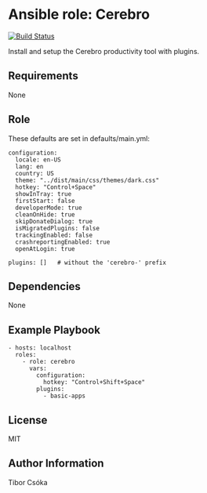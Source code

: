 Ansible role: Cerebro
=========

[![Build Status](https://travis-ci.com/Provizanta/ansible-role-cerebro.svg?branch=master)](https://travis-ci.com/Provizanta/ansible-role-cerebro)

Install and setup the Cerebro productivity tool with plugins.

Requirements
------------

None

Role
--------------

These defaults are set in defaults/main.yml:

    configuration:
      locale: en-US
      lang: en
      country: US
      theme: "../dist/main/css/themes/dark.css"
      hotkey: "Control+Space"
      showInTray: true
      firstStart: false
      developerMode: true
      cleanOnHide: true
      skipDonateDialog: true
      isMigratedPlugins: false
      trackingEnabled: false
      crashreportingEnabled: true
      openAtLogin: true

    plugins: []   # without the 'cerebro-' prefix

Dependencies
------------

None

Example Playbook
----------------

    - hosts: localhost
      roles:
        - role: cerebro
          vars:
            configuration:
              hotkey: "Control+Shift+Space"
            plugins:
              - basic-apps

License
-------

MIT

Author Information
------------------

Tibor Csóka
